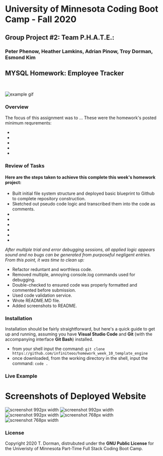 # University of Minnesota Coding Boot Camp - Fall 2020 
## Group Project #2: Team P.H.A.T.E.: 
### Peter Phenow, Heather Lamkins, Adrian Pinow, Troy Dorman, Esmond Kim
## MYSQL Homework: Employee Tracker
<br/>

![example gif](/example/example.gif)


### Overview

The focus of this assignment was to ...  These were the homework's posted minimum requrements:

* 
* 
* 
* 
* 



### Review of Tasks




#### Here are the steps taken to achieve this complete this week's homework project:

* Built initial file system structure and deployed basic blueprint to Github to complete repository construction.
* Sketched out pseudo code logic and transcribed them into the code as comments.
* 
* 
* 
* 
* 
* 

*After multiple trial and error debugging sessions, all applied logic appears sound and no bugs can be generated from purposeful negligent entries.  From this point, it was time to clean up:*

* Refactor reduntant and worthless code.
* Removed multiple, annoying console.log commands used for debugging.
* Double-checked to ensured code was properly formatted and commented before submission.
* Used code validation service.
* Wrote README.MD file.
* Added screenshots to README.
 

### Installation

Installation should be fairly straightforward, but here's a quick guide to get up and running, assuming you have **Visual Studio Code** and **Git** (with the accompanying interface **Git Bash**) installed.

* from your shell input the command: `git clone https://github.com/infiniteoo/homework_week_10_template_engine`
* once downloaded, from the working directory in the shell, input the command: `code .`


### Live Example

# Screenshots of Deployed Website

![screenshot 992px width](/img/ss1.PNG)
![screenshot 992px width](/img/ss2.PNG)
![screenshot 992px width](/img/ss3.PNG)
![screenshot 768px width](/img/ss4.PNG)
![screenshot 768px width](/img/ss5.PNG)

### License

Copyright 2020 T. Dorman, distrubuted under the **GNU Public License** for the Univeristy of Minnesota Part-Time Full Stack Coding Boot Camp.














